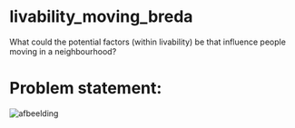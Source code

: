 # livability_moving_breda
What could the potential factors (within livability) be that influence people moving in a neighbourhood? 

# Problem statement:
![afbeelding](https://github.com/NickBelterman/livability_moving_breda/assets/111576394/58b13b98-32e2-486c-a7e0-8c4bc60f3102)


